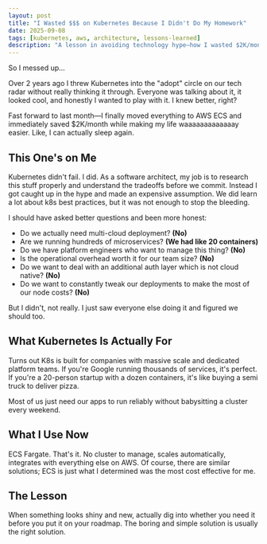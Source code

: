```yaml
---
layout: post
title: "I Wasted $$$ on Kubernetes Because I Didn't Do My Homework"
date: 2025-09-08
tags: [kubernetes, aws, architecture, lessons-learned]
description: "A lesson in avoiding technology hype—how I wasted $2K/month on Kubernetes when simpler solutions like AWS ECS were a better fit."
---
```


So I messed up...

Over 2 years ago I threw Kubernetes into the "adopt" circle on our tech radar without really thinking it through. Everyone was talking about it, it looked cool, and honestly I wanted to play with it. I knew better, right?

Fast forward to last month—I finally moved everything to AWS ECS and immediately saved $2K/month while making my life waaaaaaaaaaaaay easier. Like, I can actually sleep again.

## This One's on Me

Kubernetes didn't fail. I did. As a software architect, my job is to research this stuff properly and understand the tradeoffs before we commit. Instead I got caught up in the hype and made an expensive assumption. We did learn a lot about k8s best practices, but it was not enough to stop the bleeding.

I should have asked better questions and been more honest:

- Do we actually need multi-cloud deployment? **(No)**
- Are we running hundreds of microservices? **(We had like 20 containers)**
- Do we have platform engineers who want to manage this thing? **(No)**
- Is the operational overhead worth it for our team size? **(No)**
- Do we want to deal with an additional auth layer which is not cloud native? **(No)**
- Do we want to constantly tweak our deployments to make the most of our node costs? **(No)**

But I didn't, not really. I just saw everyone else doing it and figured we should too.

## What Kubernetes Is Actually For

Turns out K8s is built for companies with massive scale and dedicated platform teams. If you're Google running thousands of services, it's perfect. If you're a 20-person startup with a dozen containers, it's like buying a semi truck to deliver pizza.

Most of us just need our apps to run reliably without babysitting a cluster every weekend.

## What I Use Now

ECS Fargate. That's it. No cluster to manage, scales automatically, integrates with everything else on AWS. Of course, there are similar solutions; ECS is just what I determined was the most cost effective for me.

## The Lesson

When something looks shiny and new, actually dig into whether you need it before you put it on your roadmap. The boring and simple solution is usually the right solution.